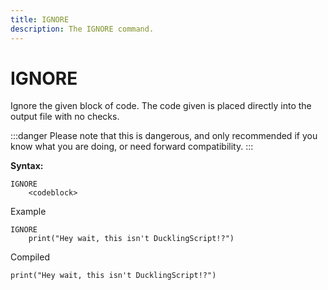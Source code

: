 ```yaml
---
title: IGNORE
description: The IGNORE command.
---
```


# IGNORE
Ignore the given block of code. The code given is placed directly
into the output file with no checks.

:::danger
Please note that this is dangerous, and only recommended if you know what you are doing, or need forward compatibility.
:::

**Syntax:**
```
IGNORE
    <codeblock>
```

Example
```
IGNORE
    print("Hey wait, this isn't DucklingScript!?")
```

Compiled
```
print("Hey wait, this isn't DucklingScript!?")
```
